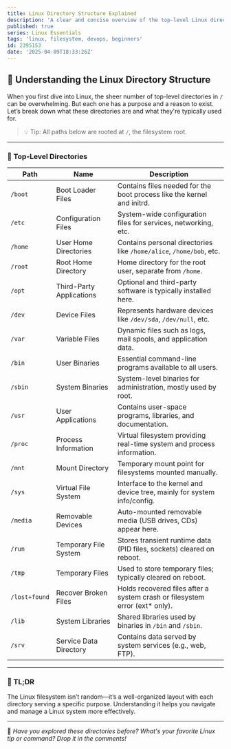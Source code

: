 ```yaml
---
title: Linux Directory Structure Explained
description: 'A clear and concise overview of the top-level Linux directories, what they are, and what they are used for.'
published: true
series: Linux Essentials
tags: 'linux, filesystem, devops, beginners'
id: 2395153
date: '2025-04-09T18:33:26Z'
---
```


## 📂 Understanding the Linux Directory Structure

When you first dive into Linux, the sheer number of top-level directories in `/` can be overwhelming. But each one has a purpose and a reason to exist. Let’s break down what these directories are and what they're typically used for.

> 💡 Tip: All paths below are rooted at `/`, the filesystem root.

---

### 📁 Top-Level Directories

| Path           | Name                    | Description                                                                 |
|----------------|-------------------------|-----------------------------------------------------------------------------|
| `/boot`        | Boot Loader Files       | Contains files needed for the boot process like the kernel and initrd.     |
| `/etc`         | Configuration Files     | System-wide configuration files for services, networking, etc.             |
| `/home`        | User Home Directories   | Contains personal directories like `/home/alice`, `/home/bob`, etc.        |
| `/root`        | Root Home Directory     | Home directory for the root user, separate from `/home`.                   |
| `/opt`         | Third-Party Applications| Optional and third-party software is typically installed here.             |
| `/dev`         | Device Files            | Represents hardware devices like `/dev/sda`, `/dev/null`, etc.             |
| `/var`         | Variable Files          | Dynamic files such as logs, mail spools, and application data.             |
| `/bin`         | User Binaries           | Essential command-line programs available to all users.                    |
| `/sbin`        | System Binaries         | System-level binaries for administration, mostly used by root.            |
| `/usr`         | User Applications       | Contains user-space programs, libraries, and documentation.                |
| `/proc`        | Process Information     | Virtual filesystem providing real-time system and process information.     |
| `/mnt`         | Mount Directory         | Temporary mount point for filesystems mounted manually.                    |
| `/sys`         | Virtual File System     | Interface to the kernel and device tree, mainly for system info/config.    |
| `/media`       | Removable Devices       | Auto-mounted removable media (USB drives, CDs) appear here.                |
| `/run`         | Temporary File System   | Stores transient runtime data (PID files, sockets) cleared on reboot.      |
| `/tmp`         | Temporary Files         | Used to store temporary files; typically cleared on reboot.                |
| `/lost+found`  | Recover Broken Files    | Holds recovered files after a system crash or filesystem error (ext* only).|
| `/lib`         | System Libraries        | Shared libraries used by binaries in `/bin` and `/sbin`.                   |
| `/srv`         | Service Data Directory  | Contains data served by system services (e.g., web, FTP).                  |

---

### 🧠 TL;DR

The Linux filesystem isn’t random—it’s a well-organized layout with each directory serving a specific purpose. Understanding it helps you navigate and manage a Linux system more effectively.

---

📝 *Have you explored these directories before? What's your favorite Linux tip or command? Drop it in the comments!*
